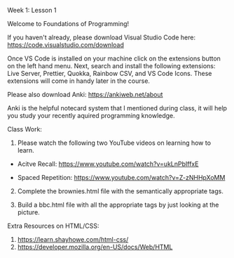 Week 1: Lesson 1

Welcome to Foundations of Programming!

If you haven't already, please download Visual Studio Code here: https://code.visualstudio.com/download

Once VS Code is installed on your machine click on the extensions button on the left hand menu. Next, search and install the following extensions: Live Server, Prettier, Quokka, Rainbow CSV, and VS Code Icons. These extensions will come in handy later in the course.

Please also download Anki: https://ankiweb.net/about

Anki is the helpful notecard system that I mentioned during class, it will help you study your recently aquired programming knowledge.

Class Work:

1. Please watch the following two YouTube videos on learning how to learn.

- Acitve Recall: https://www.youtube.com/watch?v=ukLnPbIffxE

- Spaced Repetition: https://www.youtube.com/watch?v=Z-zNHHpXoMM

2. Complete the brownies.html file with the semantically appropriate tags.

3. Build a bbc.html file with all the appropriate tags by just looking at the picture.

Extra Resources on HTML/CSS:

1. https://learn.shayhowe.com/html-css/
2. https://developer.mozilla.org/en-US/docs/Web/HTML

